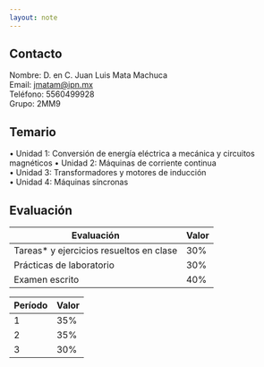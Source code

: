 ```yaml
---
layout: note
---
```


## Contacto
Nombre: D. en C. Juan Luis Mata Machuca  
Email: jmatam@ipn.mx  
Teléfono: 5560499928  
Grupo: 2MM9
  

## Temario

  
• Unidad 1: Conversión de energía eléctrica a mecánica y circuitos magnéticos
• Unidad 2: Máquinas de corriente continua  
• Unidad 3: Transformadores y motores de inducción  
• Unidad 4: Máquinas síncronas  
  

## Evaluación
|Evaluación|Valor|
|---|---|
|Tareas* y ejercicios resueltos en clase|30%|
|Prácticas de laboratorio|30%|
|Examen escrito|40%|

|Período|Valor|
|---|---|
|1|35%|
|2|35%|
|3|30%|